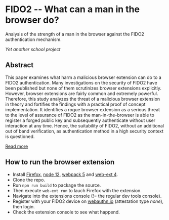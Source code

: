 # FIDO2 -- What can a man in the browser do?
Analysis of the strength of a man in the browser against the FIDO2 authentication mechanism.

_Yet another school project_

## Abstract
This paper examines what harm a malicious browser extension can do to a FIDO2 authentication.
Many investigations on the security of FIDO2 have been published but none of them scrutinizes
browser extensions explicitly. However, browser extensions are fairly common and extremely
powerful. Therefore, this study analyzes the threat of a malicious browser extension in theory
and fortifies the findings with a practical proof of concept implementation. It identifies a rogue
browser extension as a serious threat to the level of assurance of FIDO2 as the man-in-the-browser
is able to register a forged public key and subsequently authenticate without user interaction at
any time. Hence, the suitability of FIDO2, without an additional out of band verification, as
authentication method in a high security context is questioned.

[Read more](https://github.com/cyrillbolliger/fido2/blob/master/docs/report.pdf)

## How to run the browser extension
- Install [Firefox](https://www.mozilla.org/en-US/firefox/download/), [node 12](https://nodejs.org/en/download/), [webpack 5](https://webpack.js.org/guides/installation/#local-installation) and [web-ext 4](https://extensionworkshop.com/documentation/develop/getting-started-with-web-ext/#installation-section).
- Clone the repo.
- Run `npm run build` to package the source.
- Then execute `web-ext run` to lauch Firefox with the extension.
- Navigate into the extensions console (!= the regular dev tools console).
- Register with your FIDO2 device on [webauthn.io](https://webauthn.io) (attestation type _none_), then login.
- Check the extension console to see what happend.
